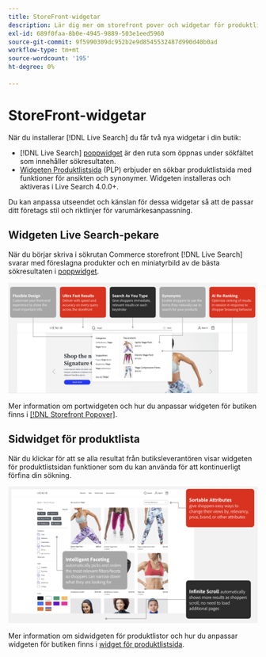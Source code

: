```yaml
---
title: StoreFront-widgetar
description: Lär dig mer om storefront pover och widgetar för produktlistsidor.
exl-id: 689f0faa-8b0e-4945-9889-503e1eed5960
source-git-commit: 9f5990309dc952b2e9d8545532487d990d40b0ad
workflow-type: tm+mt
source-wordcount: '195'
ht-degree: 0%

---
```


# StoreFront-widgetar

När du installerar [!DNL Live Search] du får två nya widgetar i din butik:

- [!DNL Live Search] [poppwidget](storefront-popover.md) är den ruta som öppnas under sökfältet som innehåller sökresultaten.
- [Widgeten Produktlistsida](plp-styling.md) (PLP) erbjuder en sökbar produktlistsida med funktioner för ansikten och synonymer. Widgeten installeras och aktiveras i Live Search 4.0.0+.

Du kan anpassa utseendet och känslan för dessa widgetar så att de passar ditt företags stil och riktlinjer för varumärkesanpassning.

## Widgeten Live Search-pekare

När du börjar skriva i sökrutan Commerce storefront [!DNL Live Search] svarar med föreslagna produkter och en miniatyrbild av de bästa sökresultaten i [poppwidget](storefront-popover.md).

![Widgeten Pekare](assets/ls-search-popover.png)

Mer information om portwidgeten och hur du anpassar widgeten för butiken finns i [[!DNL Storefront Popover]](storefront-popover.md).

## Sidwidget för produktlista

När du klickar för att se alla resultat från butiksleverantören visar widgeten för produktlistsidan funktioner som du kan använda för att kontinuerligt förfina din sökning.

![Sidwidget för produktlista](assets/ls-plp.png)

Mer information om sidwidgeten för produktlistor och hur du anpassar widgeten för butiken finns i [widget för produktlistsida](plp-styling.md).
